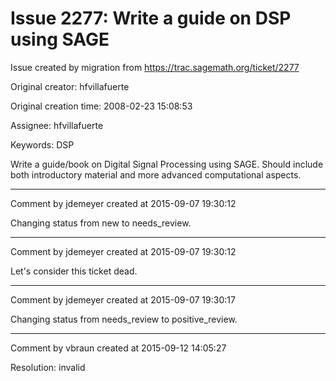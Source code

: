 # Issue 2277: Write a guide on DSP using SAGE

Issue created by migration from https://trac.sagemath.org/ticket/2277

Original creator: hfvillafuerte

Original creation time: 2008-02-23 15:08:53

Assignee: hfvillafuerte

Keywords: DSP

Write a guide/book on Digital Signal Processing using SAGE. Should include both introductory material and more advanced computational aspects.


---

Comment by jdemeyer created at 2015-09-07 19:30:12

Changing status from new to needs_review.


---

Comment by jdemeyer created at 2015-09-07 19:30:12

Let's consider this ticket dead.


---

Comment by jdemeyer created at 2015-09-07 19:30:17

Changing status from needs_review to positive_review.


---

Comment by vbraun created at 2015-09-12 14:05:27

Resolution: invalid
